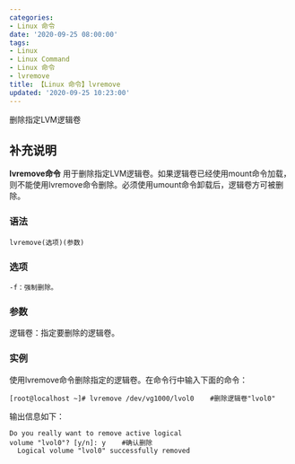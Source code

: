```yaml
---
categories:
- Linux 命令
date: '2020-09-25 08:00:00'
tags:
- Linux
- Linux Command
- Linux 命令
- lvremove
title: 【Linux 命令】lvremove
updated: '2020-09-25 10:23:00'
---
```


删除指定LVM逻辑卷

## 补充说明

**lvremove命令** 用于删除指定LVM逻辑卷。如果逻辑卷已经使用mount命令加载，则不能使用lvremove命令删除。必须使用umount命令卸载后，逻辑卷方可被删除。

###  语法

```shell
lvremove(选项)(参数)
```

###  选项

```shell
-f：强制删除。
```

###  参数

逻辑卷：指定要删除的逻辑卷。

###  实例

使用lvremove命令删除指定的逻辑卷。在命令行中输入下面的命令：

```shell
[root@localhost ~]# lvremove /dev/vg1000/lvol0    #删除逻辑卷"lvol0"
```

输出信息如下：

```shell
Do you really want to remove active logical 
volume "lvol0"? [y/n]: y    #确认删除
  Logical volume "lvol0" successfully removed
```


